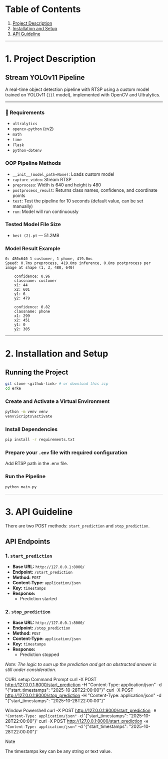 # Table of Contents

1. [Project Description](#project-description)
2. [Installation and Setup](#installation-and-setup)
3. [API Guideline](#api-guideline)

---

# 1. Project Description

## Stream YOLOv11 Pipeline

A real-time object detection pipeline with RTSP using a custom model trained on YOLOv11 (`11l` model), implemented with OpenCV and Ultralytics.

---

### 🔧 Requirements

- `ultralytics`
- `opencv-python` (cv2)
- `math`
- `time`
- `Flask`
- `python-dotenv`

### OOP Pipeline Methods

- `__init__(model_path=None)`: Loads custom model
- `capture_video`: Stream RTSP
- `preprocess`: Width is 640 and height is 480
- `postprocess_result`: Returns class names, confidence, and coordinate points
- `test`: Test the pipeline for 10 seconds (default value, can be set manually)
- `run`: Model will run continuously

### Tested Model File Size

- `best (2).pt` — 51.2MB

### Model Result Example

```
0: 480x640 1 customer, 1 phone, 419.0ms
Speed: 0.7ms preprocess, 419.0ms inference, 0.8ms postprocess per image at shape (1, 3, 480, 640)

    confidence: 0.96
    classname: customer
    x1: 44
    x2: 601
    y1: 6
    y2: 479

    confidence: 0.82
    classname: phone
    x1: 299
    x2: 451
    y1: 0
    y2: 305
```

---

# 2. Installation and Setup

## Running the Project

```bash
git clone <github-link> # or download this zip
cd erke
```

### Create and Activate a Virtual Environment

```bash
python -m venv venv
venv\Scripts\activate
```

### Install Dependencies

```bash
pip install -r requirements.txt
```

### Prepare your `.env` file with required configuration
Add RTSP path in the .env file.

### Run the Pipeline

```bash
python main.py
```

---

# 3. API Guideline

There are two POST methods: `start_prediction` and `stop_prediction`.

## API Endpoints

### 1. `start_prediction`

- **Base URL:** `http://127.0.0.1:8000/`
- **Endpoint:** `/start_prediction`
- **Method:** `POST`
- **Content-Type:** `application/json`
- **Key:** `timestamps`
- **Response:**
  - Prediction started

### 2. `stop_prediction`

- **Base URL:** `http://127.0.0.1:8000/`
- **Endpoint:** `/stop_prediction`
- **Method:** `POST`
- **Content-Type:** `application/json`
- **Key:** `timestamps`
- **Response:**
  - Prediction stopped

_Note: The logic to sum up the prediction and get an abstracted answer is still under consideration._

CURL setup
Command Prompt
curl -X POST http://127.0.0.1:8000/start_prediction -H "Content-Type: application/json" -d "{\"start_timestamps\": \"2025-10-28T22:00:00\"}"
curl -X POST http://127.0.0.1:8000/stop_prediction -H "Content-Type: application/json" -d "{\"start_timestamps\": \"2025-10-28T22:00:00\"}"

Window Powershell
curl -X POST http://127.0.0.1:8000/start_prediction `
     -H "Content-Type: application/json" `
     -d '{"start_timestamps": "2025-10-28T22:00:00"}'
curl -X POST http://127.0.0.1:8000/start_prediction `
     -H "Content-Type: application/json" `
     -d '{"start_timestamps": "2025-10-28T22:00:00"}'
     
> [!NOTE]
> The timestamps key can be any string or text value.

